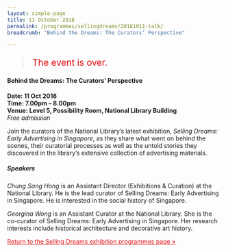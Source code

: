 ```yaml
---
layout: simple-page
title: 11 October 2018
permalink: /programmes/sellingdreams/20181011-talk/
breadcrumb: "Behind the Dreams: The Curators’ Perspective"

---
```


<blockquote style="color: #E21216; font-size: 150%;">The event is over.</blockquote>

#### Behind the Dreams: The Curators’ Perspective

__Date: 11 Oct 2018__<br>
__Time: 7.00pm – 8.00pm__<br>
__Venue: Level 5, Possibility Room, National Library Building__<br>
_Free admission_

Join the curators of the National Library’s latest exhibition, _Selling Dreams: Early Advertising in Singapore_, as they share what went on behind the scenes, their curatorial processes as well as the untold stories they discovered in the library’s extensive collection of advertising materials.

##### Speakers
_Chung Sang Hong_ is an Assistant Director (Exhibitions & Curation) at the National Library. He is the lead curator of Selling Dreams: Early Advertising in Singapore. He is interested in the social history of Singapore.

_Georgina Wong_ is an Assistant Curator at the National Library. She is the co-curator of Selling Dreams: Early Advertising in Singapore. Her research interests include historical architecture and decorative art history.

<a href="/exhibitions/past-exhibitions/sellingdreams/programmes/" style="color:#E21216;">Return to the Selling Dreams exhibition programmes page &#187;</a>
